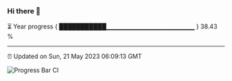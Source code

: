 ### Hi there 👋

⏳ Year progress { ███████████▁▁▁▁▁▁▁▁▁▁▁▁▁▁▁▁▁▁▁ } 38.43 %

---

⏰ Updated on Sun, 21 May 2023 06:09:13 GMT

![Progress Bar CI](https://github.com/Shyam-Makwana/GitHub-Actions-Demo/workflows/Progress%20Bar%20CI/badge.svg)
